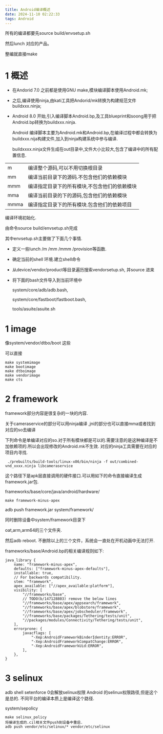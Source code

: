 ```yaml
---
title: Android编译概述
date: 2024-11-10 02:22:33
tags: Android
---
```


所有的编译都要先source build/envsetup.sh

然后lunch 对应的产品。

整编就直接make

# 1 概述

- 在Andorid 7.0 之前都是使用GNU make,模块编译脚本使用Android.mk;

- 之后,编译使用ninja,由kati工具把Andorid/mk转换为构建规范文件buildxxx.ninja;

- Android 8.0 开始,引入编译脚本Android.bp,及工具blueprint和soong用于把Android.bp转换为buildxxx.ninja.

  Android 编译脚本主要为Android.mk和Android.bp,在编译过程中都会转换为buildxxx.nija构建文件,加入到ninja构建系统中参与编译.

  buildxxxx.ninja文件生成在out目录中,文件大小比较大,包含了编译中的所有配置信息.

|      |                                               |
| ---- | --------------------------------------------- |
| m    | 编译整个源码,可以不用切换根目录               |
| mm   | 编译当前目录下的源码.不包含他们的依赖模块     |
| mmm  | 编译指定目录下的所有模块,不包含他们的依赖模块 |
| mma  | 编译当前目录的下的源码,包含他们的依赖模块     |
| mmma | 编译指定目录下的所有模块.包含他们的依赖项目   |

编译环境初始化.

由命令source build/envsetup.sh完成

其中envsetup.sh主要做了下面几个事情.

- 定义一些lunch /m /mm /mmm /provision等函数.

- 确定当前的shell 环境.建立shell命令

- 从device/vendor/product等目录遍历搜索vendorsetup.sh, 并source 进来

- 将下面的bash文件导入到当前环境中

  system/core/adb/adb.bash,

  system/core/fastboot/fastboot.bash,

  tools/asuite/asuite.sh

# 1 image

像system/vendor/dtbo/boot 这些

可以直接

```
make systemimage
make bootimage
make dtboimage
make vendorimage
make cts
```

# 2 framework

framework部分内容是很复杂的一块的内容.

关于cameraservice的部分可以用ninja编译 ,jni的部分也可以直接mma或者找到对应的so去编译

下列命令是单编译对应的so.对于所有模块都是可以的.需要注意的是这种编译是不加依赖项的.所以会出现修改的Android.mk不生效. 对应的ninja工具需要在对应的项目内寻找.

```
 ./prebuilts/build-tools/linux-x86/bin/ninja -f out/combined-vnd_xxxx.ninja libcameraservice
```
这个路径下是apk层直接调用的硬件接口.可以用如下的命令直接编译生成framework.jar包.

frameworks/base/core/java/android/hardware/

```
make framework-minus-apex
```

adb push framework.jar system/framework/

同时删除设备中system/framework目录下

oat,arm,arm64的三个文件夹.

然后adb reboot. 不删除以上的三个文件，系统会一直处在开机动画中无法打开.

frameworks/base/Android.bp的相关编译规则如下:

```
java_library {
    name: "framework-minus-apex",
    defaults: ["framework-minus-apex-defaults"],
    installable: true,
    // For backwards compatibility.
    stem: "framework",
    apex_available: ["//apex_available:platform"],
    visibility: [
        "//frameworks/base",
        // TODO(b/147128803) remove the below lines
        "//frameworks/base/apex/appsearch/framework",
        "//frameworks/base/apex/blobstore/framework",
        "//frameworks/base/apex/jobscheduler/framework",
        "//frameworks/base/packages/Tethering/tests/unit",
        "//packages/modules/Connectivity/Tethering/tests/unit",
    ],
    errorprone: {
        javacflags: [
            "-Xep:AndroidFrameworkBinderIdentity:ERROR",
            "-Xep:AndroidFrameworkCompatChange:ERROR",
            "-Xep:AndroidFrameworkUid:ERROR",
        ],
    },
}
```



# 3 selinux
adb shell setenforce 0会解放selinux权限
Android 的selinux权限路径,但是这个是总的. 不同平台的编译本质上是编译这个路径.

system/sepolicy

```shell
make selinux_policy
将编译生成的.cil相关文件push到设备中重启.
adb push vendor/etc/selinux/* vendor/etc/selinux
```





